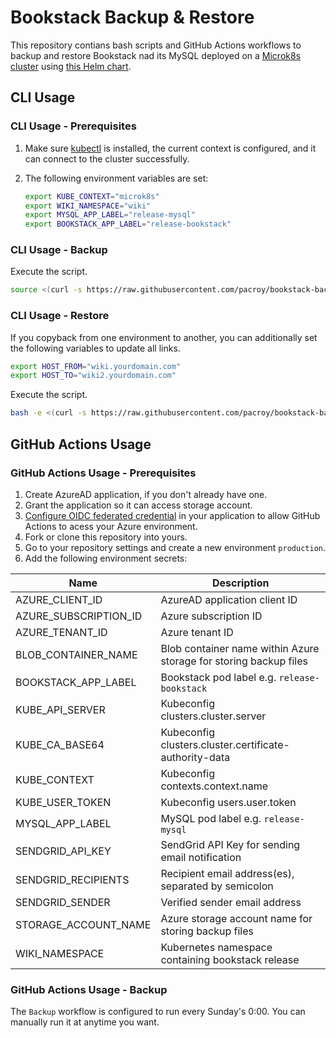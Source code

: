 # Bookstack Backup & Restore

This repository contians bash scripts and GitHub Actions workflows to backup and restore Bookstack nad its MySQL deployed on a [Microk8s cluster](https://github.com/pacroy/microk8s-azure-vm) using [this Helm chart](https://github.com/pacroy/bookstack-helm).

## CLI Usage

### CLI Usage - Prerequisites

1. Make sure [kubectl](https://kubernetes.io/docs/tasks/tools/) is installed, the current context is configured, and it can connect to the cluster successfully.
2. The following environment variables are set:

    ```bash
    export KUBE_CONTEXT="microk8s"
    export WIKI_NAMESPACE="wiki"
    export MYSQL_APP_LABEL="release-mysql"
    export BOOKSTACK_APP_LABEL="release-bookstack"
    ```

### CLI Usage - Backup

Execute the script.

```bash
source <(curl -s https://raw.githubusercontent.com/pacroy/bookstack-backup/main/backup.sh)
```

### CLI Usage - Restore

If you copyback from one environment to another, you can additionally set the following variables to update all links.

```sh
export HOST_FROM="wiki.yourdomain.com"
export HOST_TO="wiki2.yourdomain.com"
```

Execute the script.

```bash
bash -e <(curl -s https://raw.githubusercontent.com/pacroy/bookstack-backup/main/restore.sh)
```

## GitHub Actions Usage

### GitHub Actions Usage - Prerequisites

1. Create AzureAD application, if you don't already have one.
2. Grant the application so it can access storage account.
3. [Configure OIDC federated credential](https://learn.microsoft.com/en-us/azure/developer/github/connect-from-azure?tabs=azure-portal%2Clinux) in your application to allow GitHub Actions to acess your Azure environment.
4. Fork or clone this repository into yours.
5. Go to your repository settings and create a new environment `production`.
6. Add the following environment secrets:

| Name | Description |
|---|---|
| AZURE_CLIENT_ID | AzureAD application client ID |
| AZURE_SUBSCRIPTION_ID | Azure subscription ID |
| AZURE_TENANT_ID | Azure tenant ID|
| BLOB_CONTAINER_NAME | Blob container name within Azure storage for storing backup files |
| BOOKSTACK_APP_LABEL | Bookstack pod label e.g. `release-bookstack` |
| KUBE_API_SERVER | Kubeconfig clusters.cluster.server |
| KUBE_CA_BASE64 | Kubeconfig clusters.cluster.certificate-authority-data |
| KUBE_CONTEXT | Kubeconfig contexts.context.name |
| KUBE_USER_TOKEN | Kubeconfig users.user.token |
| MYSQL_APP_LABEL | MySQL pod label e.g. `release-mysql` |
| SENDGRID_API_KEY | SendGrid API Key for sending email notification |
| SENDGRID_RECIPIENTS | Recipient email address(es), separated by semicolon |
| SENDGRID_SENDER | Verified sender email address |
| STORAGE_ACCOUNT_NAME | Azure storage account name for storing backup files |
| WIKI_NAMESPACE | Kubernetes namespace containing bookstack release |

### GitHub Actions Usage - Backup

The `Backup` workflow is configured to run every Sunday's 0:00. You can manually run it at anytime you want.